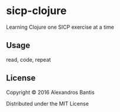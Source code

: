 # sicp-clojure

Learning Clojure one SICP exercise at a time

## Usage

read, code, repeat

## License

Copyright © 2016 Alexandros Bantis

Distributed under the MIT License
